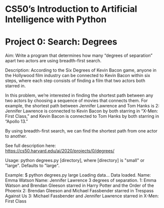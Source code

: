 # CS50’s Introduction to Artificial Intelligence with Python
# Project 0: Search: Degrees

Aim: Write a program that determines how many “degrees of separation” apart two actors are using breadth-first search.

Description: According to the Six Degrees of Kevin Bacon game, anyone in the Hollywood film industry can be connected to Kevin Bacon within six steps, where each step consists of finding a film that two actors both starred in.

In this problem, we’re interested in finding the shortest path between any two actors by choosing a sequence of movies that connects them. For example, the shortest path between Jennifer Lawrence and Tom Hanks is 2: Jennifer Lawrence is connected to Kevin Bacon by both starring in “X-Men: First Class,” and Kevin Bacon is connected to Tom Hanks by both starring in “Apollo 13.”

By using breadth-first search, we can find the shortest path from one actor to another.

See full description here: https://cs50.harvard.edu/ai/2020/projects/0/degrees/

Usage: python degrees.py [directory], where [directory] is "small" or "large". Defaults to "large".

Example:
$ python degrees.py large
Loading data...
Data loaded.
Name: Emma Watson
Name: Jennifer Lawrence
3 degrees of separation.
1: Emma Watson and Brendan Gleeson starred in Harry Potter and the Order of the Phoenix
2: Brendan Gleeson and Michael Fassbender starred in Trespass Against Us
3: Michael Fassbender and Jennifer Lawrence starred in X-Men: First Class
